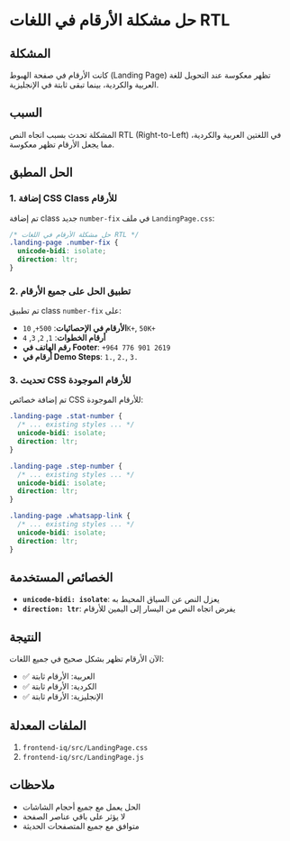 # حل مشكلة الأرقام في اللغات RTL

## المشكلة
كانت الأرقام في صفحة الهبوط (Landing Page) تظهر معكوسة عند التحويل للغة العربية والكردية، بينما تبقى ثابتة في الإنجليزية.

## السبب
المشكلة تحدث بسبب اتجاه النص RTL (Right-to-Left) في اللغتين العربية والكردية، مما يجعل الأرقام تظهر معكوسة.

## الحل المطبق

### 1. إضافة CSS Class للأرقام
تم إضافة class جديد `number-fix` في ملف `LandingPage.css`:

```css
/* حل مشكلة الأرقام في اللغات RTL */
.landing-page .number-fix {
  unicode-bidi: isolate;
  direction: ltr;
}
```

### 2. تطبيق الحل على جميع الأرقام
تم تطبيق class `number-fix` على:

- **الأرقام في الإحصائيات**: `500+`, `10K+`, `50K+`
- **أرقام الخطوات**: `1`, `2`, `3`, `4`
- **رقم الهاتف في Footer**: `+964 776 901 2619`
- **أرقام في Demo Steps**: `1.`, `2.`, `3.`

### 3. تحديث CSS للأرقام الموجودة
تم إضافة خصائص CSS للأرقام الموجودة:

```css
.landing-page .stat-number {
  /* ... existing styles ... */
  unicode-bidi: isolate;
  direction: ltr;
}

.landing-page .step-number {
  /* ... existing styles ... */
  unicode-bidi: isolate;
  direction: ltr;
}

.landing-page .whatsapp-link {
  /* ... existing styles ... */
  unicode-bidi: isolate;
  direction: ltr;
}
```

## الخصائص المستخدمة

- **`unicode-bidi: isolate`**: يعزل النص عن السياق المحيط به
- **`direction: ltr`**: يفرض اتجاه النص من اليسار إلى اليمين للأرقام

## النتيجة
الآن الأرقام تظهر بشكل صحيح في جميع اللغات:
- ✅ العربية: الأرقام ثابتة
- ✅ الكردية: الأرقام ثابتة  
- ✅ الإنجليزية: الأرقام ثابتة

## الملفات المعدلة
1. `frontend-iq/src/LandingPage.css`
2. `frontend-iq/src/LandingPage.js`

## ملاحظات
- الحل يعمل مع جميع أحجام الشاشات
- لا يؤثر على باقي عناصر الصفحة
- متوافق مع جميع المتصفحات الحديثة






